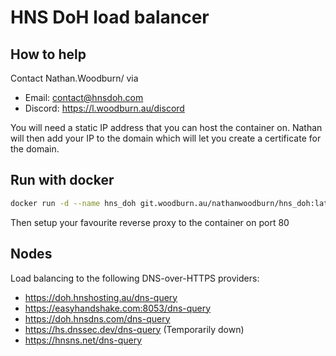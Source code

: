 # HNS DoH load balancer

## How to help
Contact Nathan.Woodburn/ via
- Email: contact@hnsdoh.com
- Discord: https://l.woodburn.au/discord

You will need a static IP address that you can host the container on.
Nathan will then add your IP to the domain which will let you create a certificate for the domain.


## Run with docker
```bash
docker run -d --name hns_doh git.woodburn.au/nathanwoodburn/hns_doh:latest
```

Then setup your favourite reverse proxy to the container on port 80

## Nodes
Load balancing to the following DNS-over-HTTPS providers:
- https://doh.hnshosting.au/dns-query
- https://easyhandshake.com:8053/dns-query
- https://doh.hnsdns.com/dns-query
- https://hs.dnssec.dev/dns-query (Temporarily down)
- https://hnsns.net/dns-query